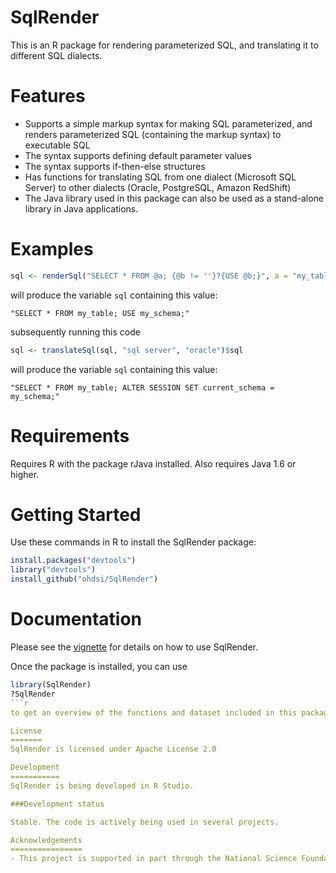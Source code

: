 SqlRender
=========

This is an R package for rendering parameterized SQL, and translating it to different SQL dialects. 

Features
========
- Supports a simple markup syntax for making SQL parameterized, and renders parameterized SQL (containing the markup syntax) to executable SQL
- The syntax supports defining default parameter values
- The syntax supports if-then-else structures
- Has functions for translating SQL from one dialect (Microsoft SQL Server) to other dialects (Oracle, PostgreSQL, Amazon RedShift)
- The Java library used in this package can also be used as a stand-alone library in Java applications.

Examples
========
```r
sql <- renderSql("SELECT * FROM @a; {@b != ''}?{USE @b;}", a = "my_table", b = "my_schema")$sql
```

will produce the variable `sql` containing this value: 

```
"SELECT * FROM my_table; USE my_schema;"
```

subsequently running this code

```r
sql <- translateSql(sql, "sql server", "oracle")$sql
```

will produce the variable `sql` containing this value: 

```
"SELECT * FROM my_table; ALTER SESSION SET current_schema =  my_schema;"
```

Requirements
============
Requires R with the package rJava installed. Also requires Java 1.6 or higher.


Getting Started
===============
Use these commands in R to install the SqlRender package:

```r
install.packages("devtools")
library("devtools")
install_github("ohdsi/SqlRender")
```

Documentation
=============
Please see the [vignette](https://raw.githubusercontent.com/OHDSI/SqlRender/master/vignettes/UsingSqlRender.pdf) for details on how to use SqlRender.


Once the package is installed, you can use
```r
library(SqlRender)
?SqlRender
```r
to get an overview of the functions and dataset included in this packages.

License
=======
SqlRender is licensed under Apache License 2.0

Development
===========
SqlRender is being developed in R Studio.

###Development status

Stable. The code is actively being used in several projects.

Acknowledgements
================
- This project is supported in part through the National Science Foundation grant IIS 1251151.

